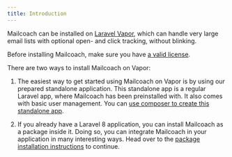 ```yaml
---
title: Introduction
---
```


Mailcoach can be installed on [Laravel Vapor](https://vapor.laravel.com), which can handle very large email lists with optional open- and click tracking, without blinking.

Before installing Mailcoach, make sure you have [a valid license](/docs/self-hosted/v6/installation/getting-a-license).

There are two ways to install Mailcoach on Vapor:

1. The easiest way to get started using Mailcoach on Vapor is by using our prepared standalone application. This standalone app is a regular Laravel app, where Mailcoach has been preinstalled with. It also comes with basic user management. You can [use composer to create this standalone app](/docs/self-hosted/v6/installation-on-vapor/as-a-standalone-app).

2. If you already have a Laravel 8 application, you can install Mailcoach as a package inside it. Doing so, you can integrate Mailcoach in your application in many interesting ways. Head over to the [package installation instructions](/docs/self-hosted/v6/installation/in-an-existing-laravel-app) to continue.



